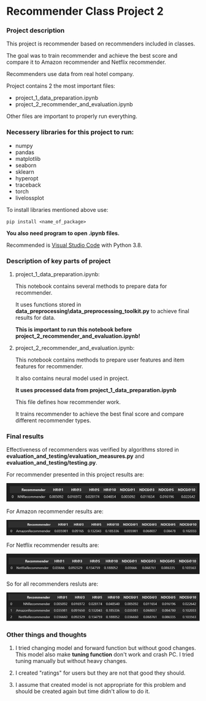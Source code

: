 # Recommender Class Project 2

### **Project description**
 This project is recommender based on recommenders included in classes. 
 
 The goal was to train recommender and achieve the best score and compare it to Amazon recommender and Netflix recommender.

 Recommenders use data from real hotel company.

 Project contains 2 the most important files: 
-  project_1_data_preparation.ipynb
-  project_2_recommender_and_evaluation.ipynb

 Other files are important to properly run everything.

 ### **Necessery libraries for this project to run:**
 - numpy
 - pandas
 - matplotlib
 - seaborn
 - sklearn
 - hyperopt
 - traceback
 - torch
 - livelossplot

 To install libraries mentioned above use:

    pip install <name_of_package>

 **You also need program to open .ipynb files.**
 
 Recommended is [Visual Studio Code](https://code.visualstudio.com/download) with Python 3.8.

 ### **Description of key parts of project**

1. project_1_data_preparation.ipynb:
    
    This notebook contains several methods to prepare data for recommender.

    It uses functions stored in **data_preprocessing\data_preprocessing_toolkit.py** to achieve final results for data.

    **This is important to run this notebook before project_2_recommender_and_evaluation.ipynb!**

2. project_2_recommender_and_evaluation.ipynb:

    This notebook contains methods to prepare user features and item features for recommender. 

    It also contains neural model used in project.

    **It uses processed data from project_1_data_preparation.ipynb**

    This file defines how recommender work. 
    
    It trains recommender to achieve the best final score and compare different recommender types.

### **Final results**

 Effectiveness of recommenders was verified by algorithms stored in **evaluation_and_testing/evaluation_measures.py** and  **evaluation_and_testing/testing.py**.

 For recommender presented in this project results are:

![My recommender](img/my.jpg)

For Amazon recommender results are:

![Amazon recommender](img/amazon.jpg)

For Netflix recommender results are:

![Netflix recommender](img/netflix.jpg)

So for all recommenders resluts are:

![Both recommenders](img/all.jpg)

### **Other things and thoughts**

1. I tried changing model and forward function but without good changes. This model also make **tuning function** don't work and crash PC.
I tried tuning manually but without heavy changes.

2. I created "ratings" for users but they are not that good they should.

3. I assume that created model is not appropriate for this problem and should be created again but time didn't allow to do it.